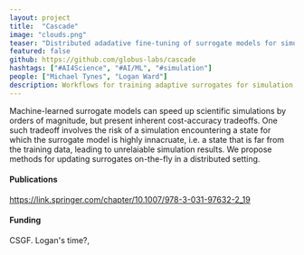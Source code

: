 ```yaml
---
layout: project
title:  "Cascade"
image: "clouds.png"
teaser: "Distributed adadative fine-tuning of surrogate models for simulation"
featured: false
github: https://github.com/globus-labs/cascade
hashtags: ["#AI4Science", "#AI/ML", "#simulation"]
people: ["Michael Tynes", "Logan Ward"]
description: Workflows for training adaptive surrogates for simulation
---
```


Machine-learned surrogate models can speed up scientific simulations by orders of magnitude, 
but present inherent cost-accuracy tradeoffs. One such tradeoff involves the risk of 
a simulation encountering a state for which the surrogate model is highly innacruate, i.e. a state 
that is far from the training data, leading to unrelaiable simulation results. We propose methods for 
updating surrogates on-the-fly in a distributed setting.


#### Publications

https://link.springer.com/chapter/10.1007/978-3-031-97632-2_19


#### Funding
CSGF. Logan's time?, 

